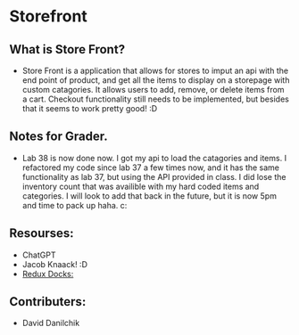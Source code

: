 # Storefront

## What is Store Front?
- Store Front is a application that allows for stores to imput an api with the end point of product, and get all the items to display on a storepage with custom catagories. It allows users to add, remove, or delete items from a cart. Checkout functionality still needs to be implemented, but besides that it seems to work pretty good! :D

## Notes for Grader.
- Lab 38 is now done now. I got my api to load the catagories and items. I refactored my code since lab 37 a few times now, and it has the same functionality as lab 37, but using the API provided in class. I did lose the inventory count that was availible with my hard coded items and categories. I will look to add that back in the future, but it is now 5pm and time to pack up haha. c:

## Resourses: 
- ChatGPT
- Jacob Knaack! :D
- [Redux Docks:](https://redux-toolkit.js.org/api/createSlice)

## Contributers: 
- David Danilchik


